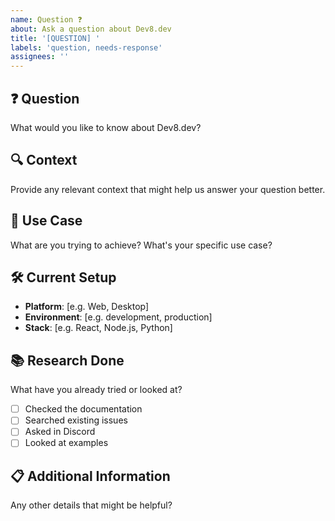 ```yaml
---
name: Question ❓
about: Ask a question about Dev8.dev
title: '[QUESTION] '
labels: 'question, needs-response'
assignees: ''
---
```


## ❓ Question
What would you like to know about Dev8.dev?

## 🔍 Context
Provide any relevant context that might help us answer your question better.

## 🎯 Use Case
What are you trying to achieve? What's your specific use case?

## 🛠️ Current Setup
- **Platform**: [e.g. Web, Desktop]
- **Environment**: [e.g. development, production]
- **Stack**: [e.g. React, Node.js, Python]

## 📚 Research Done
What have you already tried or looked at?
- [ ] Checked the documentation
- [ ] Searched existing issues
- [ ] Asked in Discord
- [ ] Looked at examples

## 📋 Additional Information
Any other details that might be helpful?
